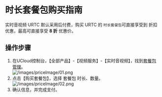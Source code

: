 # 时长套餐包购买指南

实时音视频 URTC 默认采用后付费，购买 URTC 的 `时长套餐包`可直接享受到 折扣优惠，最高可直接享受 **8 折** 优惠价。   

## 操作步骤

1. 在UCloud控制台，【全部产品】-【视频服务】-【实时音视频】，找到[套餐包管理](https://console.ucloud.cn/urtc/shop)。    
![/images/priceImage/01.png]()
2. 点击【购买套餐包】，选择 套餐包 时长、数量。    
![/images/priceImage/02.png]()
3. 确认信息，并完成支付。    
